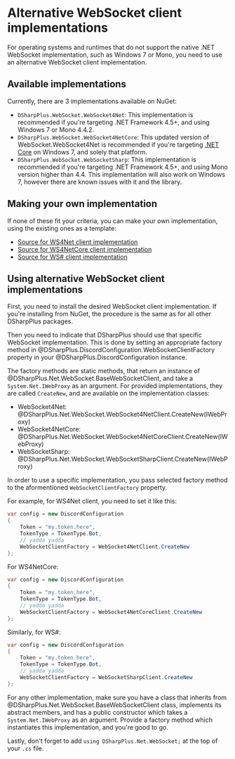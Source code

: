 # Alternative WebSocket client implementations

For operating systems and runtimes that do not support the native .NET WebSocket implementation, such as Windows 7 or Mono, 
you need to use an alternative WebSocket client implementation.

## Available implementations

Currently, there are 3 implementations available on NuGet:

* `DSharpPlus.WebSocket.WebSocket4Net`: This implementation is recommended if you're targeting .NET Framework 4.5+, and using 
   Windows 7 or Mono 4.4.2. 
* `DSharpPlus.WebSocket.WebSocket4NetCore`: This updated version of WebSocket.WebSocket4Net is recommended if you're targeting
  [.NET Core](https://github.com/dotnet/core) on Windows 7, and solely that platform.
* `DSharpPlus.WebSocket.WebSocketSharp`: This implementation is recommended if you're targeting .NET Framework 4.5+, and using 
  Mono version higher than 4.4. This implementation will also work on Windows 7, however there are known issues with it and 
  the library.

## Making your own implementation

If none of these fit your criteria, you can make your own implementation, using the existing ones as a template:

* [Source for WS4Net client implementation](https://github.com/NaamloosDT/DSharpPlus/blob/master/DSharpPlus.WebSocket.WebSocket4Net/WebSocket4NetClient.cs "WebSocket4Net Client")
* [Source for WS4NetCore client implementation](https://github.com/NaamloosDT/DSharpPlus/blob/master/DSharpPlus.WebSocket.WebSocket4NetCore/WebSocket4NetCoreClient.cs "WebSocket4NetCore Client")
* [Source for WS# client implementation](https://github.com/NaamloosDT/DSharpPlus/blob/master/DSharpPlus.WebSocket.WebSocketSharp/WebSocketSharpClient.cs "WebSocketSharp Client")

## Using alternative WebSocket client implementations

First, you need to install the desired WebSocket client implementation. If you're installing from NuGet, the procedure is the 
same as for all other DSharpPlus packages.

Then you need to indicate that DSharpPlus should use that specific WebSocket implementation. This is done by setting an 
appropriate factory method in @DSharpPlus.DiscordConfiguration.WebSocketClientFactory property in your @DSharpPlus.DiscordConfiguration instance.

The factory methods are static methods, that return an instance of @DSharpPlus.Net.WebSocket.BaseWebSocketClient, and take a `System.Net.IWebProxy` 
as an argument. For provided implementations, they are called `CreateNew`, and are available on the implementation classes:

* WebSocket4Net: @DSharpPlus.Net.WebSocket.WebSocket4NetClient.CreateNew(IWebProxy)
* WebSocket4NetCore: @DSharpPlus.Net.WebSocket.WebSocket4NetCoreClient.CreateNew(IWebProxy)
* WebSocketSharp: @DSharpPlus.Net.WebSocket.WebSocketSharpClient.CreateNew(IWebProxy)

In order to use a specific implementation, you pass selected factory method to the aformentioned `WebSocketClientFactory` property.

For example, for WS4Net client, you need to set it like this:

```cs
var config = new DiscordConfiguration
{
	Token = "my.token.here",
	TokenType = TokenType.Bot,
	// yadda yadda
	WebSocketClientFactory = WebSocket4NetClient.CreateNew
};
```

For WS4NetCore:

```cs
var config = new DiscordConfiguration
{
	Token = "my.token.here",
	TokenType = TokenType.Bot,
	// yadda yadda
	WebSocketClientFactory = WebSocket4NetCoreClient.CreateNew
};
```

Similarly, for WS#:

```cs
var config = new DiscordConfiguration
{
	Token = "my.token.here",
	TokenType = TokenType.Bot,
	// yadda yadda
	WebSocketClientFactory = WebSocketSharpClient.CreateNew
};
```

For any other implementation, make sure you have a class that inherits from @DSharpPlus.Net.WebSocket.BaseWebSocketClient class, 
implements its abstract members, and has a public constructor which takes a `System.Net.IWebProxy` as an argument. Provide a factory 
method which instantiates this implementation, and you're good to go.

Lastly, don't forget to add `using DSharpPlus.Net.WebSocket;` at the top of your `.cs` file.

